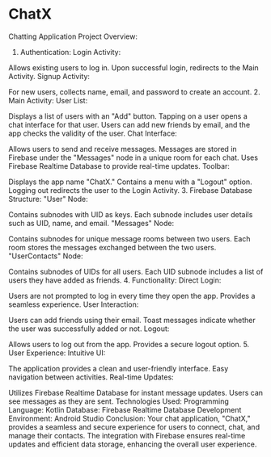 # ChatX
Chatting Application
Project Overview:
1. Authentication:
Login Activity:

Allows existing users to log in.
Upon successful login, redirects to the Main Activity.
Signup Activity:

For new users, collects name, email, and password to create an account.
2. Main Activity:
User List:

Displays a list of users with an "Add" button.
Tapping on a user opens a chat interface for that user.
Users can add new friends by email, and the app checks the validity of the user.
Chat Interface:

Allows users to send and receive messages.
Messages are stored in Firebase under the "Messages" node in a unique room for each chat.
Uses Firebase Realtime Database to provide real-time updates.
Toolbar:

Displays the app name "ChatX."
Contains a menu with a "Logout" option.
Logging out redirects the user to the Login Activity.
3. Firebase Database Structure:
"User" Node:

Contains subnodes with UID as keys.
Each subnode includes user details such as UID, name, and email.
"Messages" Node:

Contains subnodes for unique message rooms between two users.
Each room stores the messages exchanged between the two users.
"UserContacts" Node:

Contains subnodes of UIDs for all users.
Each UID subnode includes a list of users they have added as friends.
4. Functionality:
Direct Login:

Users are not prompted to log in every time they open the app.
Provides a seamless experience.
User Interaction:

Users can add friends using their email.
Toast messages indicate whether the user was successfully added or not.
Logout:

Allows users to log out from the app.
Provides a secure logout option.
5. User Experience:
Intuitive UI:

The application provides a clean and user-friendly interface.
Easy navigation between activities.
Real-time Updates:

Utilizes Firebase Realtime Database for instant message updates.
Users can see messages as they are sent.
Technologies Used:
Programming Language: Kotlin
Database: Firebase Realtime Database
Development Environment: Android Studio
Conclusion:
Your chat application, "ChatX," provides a seamless and secure experience for users to connect, chat, and manage their contacts. The integration with Firebase ensures real-time updates and efficient data storage, enhancing the overall user experience.

